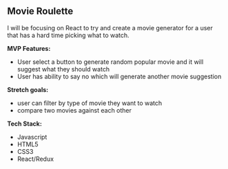 ## Movie Roulette

I will be focusing on React to try and create a movie generator for a user that has a hard time picking what to watch. 

<strong>MVP Features: </strong>
  - User select a button to generate random popular movie and it will suggest what they should watch
  - User has ability to say no which will generate another movie suggestion

<strong>Stretch goals:</strong>
  - user can filter by type of movie they want to watch
  - compare two movies against each other

<strong>Tech Stack:</strong>
  - Javascript
  - HTML5
  - CSS3
  - React/Redux


